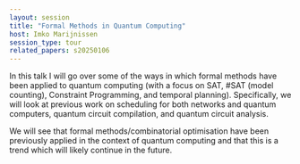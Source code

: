 ```yaml
---
layout: session
title: "Formal Methods in Quantum Computing"
host: Imko Marijnissen
session_type: tour
related_papers: s20250106
---
```


In this talk I will go over some of the ways in which formal methods have been applied to quantum computing (with a focus on SAT, #SAT (model counting), Constraint Programming, and temporal planning). Specifically, we will look at previous work on scheduling for both networks and quantum computers, quantum circuit compilation, and quantum circuit analysis.

We will see that formal methods/combinatorial optimisation have been previously applied in the context of quantum computing and that this is a trend which will likely continue in the future.
